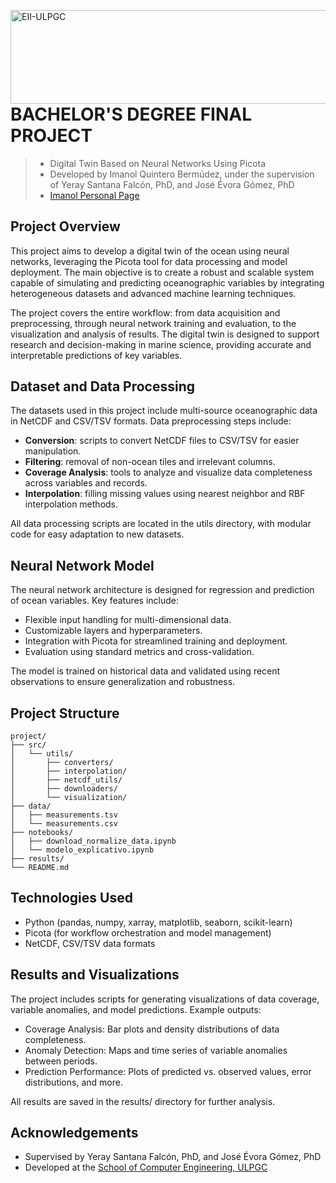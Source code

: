<a href="https://www.eii.ulpgc.es" target="_blank"><img src="https://www.ulpgc.es/sites/default/files/ArchivosULPGC/identidad-corporativa/NuevoLogo/eii_hc_0.png" alt="EII-ULPGC" align="right" width="516" height="150" /></a>

# BACHELOR'S DEGREE FINAL PROJECT

> - Digital Twin Based on Neural Networks Using Picota
> - Developed by Imanol Quintero Bermúdez, under the supervision of Yeray Santana Falcón, PhD, and José Évora Gómez, PhD
> - [Imanol Personal Page](https://imanolqb.github.io)

## Project Overview

This project aims to develop a digital twin of the ocean using neural networks, leveraging the Picota tool for data processing and model deployment. The main objective is to create a robust and scalable system capable of simulating and predicting oceanographic variables by integrating heterogeneous datasets and advanced machine learning techniques.

The project covers the entire workflow: from data acquisition and preprocessing, through neural network training and evaluation, to the visualization and analysis of results. The digital twin is designed to support research and decision-making in marine science, providing accurate and interpretable predictions of key variables.

## Dataset and Data Processing

The datasets used in this project include multi-source oceanographic data in NetCDF and CSV/TSV formats. Data preprocessing steps include:

- **Conversion**: scripts to convert NetCDF files to CSV/TSV for easier manipulation.
- **Filtering**: removal of non-ocean tiles and irrelevant columns.
- **Coverage Analysis**: tools to analyze and visualize data completeness across variables and records.
- **Interpolation**: filling missing values using nearest neighbor and RBF interpolation methods.

All data processing scripts are located in the utils directory, with modular code for easy adaptation to new datasets.

## Neural Network Model

The neural network architecture is designed for regression and prediction of ocean variables. Key features include:

- Flexible input handling for multi-dimensional data.
- Customizable layers and hyperparameters.
- Integration with Picota for streamlined training and deployment.
- Evaluation using standard metrics and cross-validation.

The model is trained on historical data and validated using recent observations to ensure generalization and robustness.

## Project Structure

```text
project/
├── src/
│   └── utils/
│       ├── converters/
│       ├── interpolation/
│       ├── netcdf_utils/
│       ├── downloaders/
│       └── visualization/
├── data/
│   ├── measurements.tsv
│   └── measurements.csv
├── notebooks/
│   ├── download_normalize_data.ipynb
│   └── modelo_explicativo.ipynb
├── results/
└── README.md
```

## Technologies Used

- Python (pandas, numpy, xarray, matplotlib, seaborn, scikit-learn)
- Picota (for workflow orchestration and model management)
- NetCDF, CSV/TSV data formats

## Results and Visualizations

The project includes scripts for generating visualizations of data coverage, variable anomalies, and model predictions. Example outputs:

- Coverage Analysis: Bar plots and density distributions of data completeness.
- Anomaly Detection: Maps and time series of variable anomalies between periods.
- Prediction Performance: Plots of predicted vs. observed values, error distributions, and more.

All results are saved in the results/ directory for further analysis.

## Acknowledgements

- Supervised by Yeray Santana Falcón, PhD, and José Évora Gómez, PhD
- Developed at the [School of Computer Engineering, ULPGC](https://www.eii.ulpgc.es)
